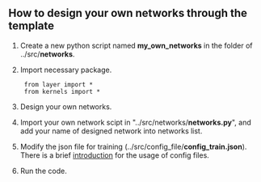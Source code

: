 ## How to design your own networks through the template

1. Create a new python script named **my_own_networks** in the folder of ../src/**networks**.
2. Import necessary package.
   
        from layer import *
        from kernels import *
    
3. Design your own networks.
4. Import your own network scipt in "../src/networks/**networks.py**", and add your name of designed network into networks list.
5. Modify the json file for training (../src/config_file/**config_train.json**). There is a brief [introduction](https://github.com/Charleswyt/tf_audio_steganalysis/tree/master/src/config_file) for the usage of config files.
6. Run the code.